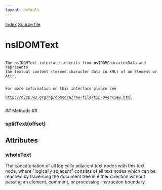 ```yaml
---
layout: default
---
```

<div id='links'><a href="../index.html">Index</a>
<a href="http://dxr.mozilla.org/mozilla-central/source/dom/interfaces/core/nsIDOMText.idl">Source file</a>
</div>

# nsIDOMText #
<code>  
The nsIDOMText interface inherits from nsIDOMCharacterData and represents   
the textual content (termed character data in XML) of an Element or Attr.  
  
For more information on this interface please see   
http://dvcs.w3.org/hg/domcore/raw-file/tip/Overview.html  
  
</code>
## Methods ##

### splitText(offset) ###

## Attributes ##

### wholeText ###
  
The concatenation of all logically adjacent text nodes with this text  
node, where "logically adjacent" consists of all text nodes which can be  
reached by traversing the document tree in either direction without  
passing an element, comment, or processing-instruction boundary.    
  
